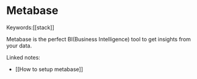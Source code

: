 # Metabase
Keywords:[[stack]]

Metabase is the perfect BI(Business Intelligence) tool to get insights from your data. 

Linked notes:

- [[How to setup metabase]]
